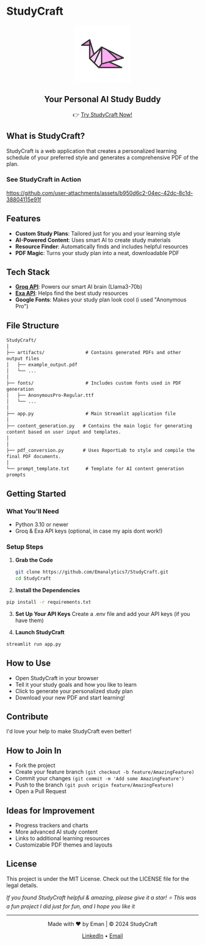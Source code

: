 # StudyCraft

<p align="center">
  <img src="https://github.com/Emanalytics7/StudyCraft/blob/main/artifacts/swan.png" alt="StudyCraft Logo" width="150"/>
</p>

<h2 align="center">Your Personal AI Study Buddy</h2>

<p align="center">
  👉 <a href="https://study-craft.streamlit.app/">Try StudyCraft Now!</a>

## What is StudyCraft?

StudyCraft is a web application that creates a personalized learning schedule of your preferred style and generates a comprehensive PDF of the plan.

### See StudyCraft in Action

https://github.com/user-attachments/assets/b950d6c2-04ec-42dc-8c1d-38804115e91f


## Features

- **Custom Study Plans**: Tailored just for you and your learning style
- **AI-Powered Content**: Uses smart AI to create study materials
- **Resource Finder**: Automatically finds and includes helpful resources
- **PDF Magic**: Turns your study plan into a neat, downloadable PDF

## Tech Stack

- **[Groq API](https://console.groq.com/)**: Powers our smart AI brain (Llama3-70b)
- **[Exa API](https://exa.ai/)**: Helps find the best study resources
- **Google Fonts**: Makes your study plan look cool (i used "Anonymous Pro")

## File Structure 
```plaintext
StudyCraft/
│
├── artifacts/               # Contains generated PDFs and other output files
│   ├── example_output.pdf
│   └── ...
│
├── fonts/                   # Includes custom fonts used in PDF generation
│   ├── AnonymousPro-Regular.ttf
│   └── ...
│  
├── app.py                   # Main Streamlit application file
│                            
├── content_generation.py   # Contains the main logic for generating content based on user input and templates.
│                      
│
├── pdf_conversion.py       # Uses ReportLab to style and compile the final PDF documents.                           
│
└── prompt_template.txt      # Template for AI content generation prompts
```

## Getting Started

### What You'll Need

- Python 3.10 or newer
- Groq & Exa API keys (optional, in case my apis dont work!)

### Setup Steps

1. **Grab the Code**
   ```bash
   git clone https://github.com/Emanalytics7/StudyCraft.git
   cd StudyCraft
   ```
2. **Install the Dependencies**
  ```bash
pip install -r requirements.txt
  ```
3. **Set Up Your API Keys**
   Create a .env file and add your API keys (if you have them)

4. **Launch StudyCraft**
  ```bash
streamlit run app.py
  ```

## How to Use
- Open StudyCraft in your browser
- Tell it your study goals and how you like to learn
- Click to generate your personalized study plan
- Download your new PDF and start learning!

## Contribute
I'd love your help to make StudyCraft even better!

## How to Join In
- Fork the project
- Create your feature branch `(git checkout -b feature/AmazingFeature)`
- Commit your changes `(git commit -m 'Add some AmazingFeature')`
- Push to the branch `(git push origin feature/AmazingFeature)`
- Open a Pull Request

## Ideas for Improvement
- Progress trackers and charts
- More advanced AI study content
- Links to additional learning resources
- Customizable PDF themes and layouts

## License
This project is under the MIT License. Check out the LICENSE file for the legal details.

*If you found StudyCraft helpful & amazing, please give it a star! ⭐
This was a fun project I did just for fun, and I hope you like it* 

---

<p align="center">
  Made with ❤️ by Eman | © 2024 StudyCraft
</p>
<p align="center">
  <a href="https://www.linkedin.com/in/eman-nisar/">LinkedIn</a> •
  <a href="mailto:emanisar3@gmail.com">Email</a>
</p>

